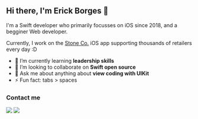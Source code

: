 ## Hi there, I'm Erick Borges 👋 

I'm a Swift developer who primarily focusses on iOS since 2018, and a begginer Web developer.

Currently, I work on the [Stone Co.](https://github.com/stone-payments) iOS app supporting thousands of retailers every day :D

- 🌱 I’m currently learning **leadership skills**
- 👯 I’m looking to collaborate on **Swift open source**
- 💬 Ask me about anything about **view coding with UIKit**
- ⚡ Fun fact: tabs > spaces

### Contact me

<div>
<a href = "mailto:contato@ericklborges@gmail.com"><img src="https://img.shields.io/badge/Gmail-D14836?style=for-the-badge&logo=gmail&logoColor=white" target="_blank"></a>
<a href="https://www.linkedin.com/in/ericklborges/" target="_blank"><img src="https://img.shields.io/badge/-LinkedIn-%230077B5?style=for-the-badge&logo=linkedin&logoColor=white" target="_blank"></a>   
</div>
